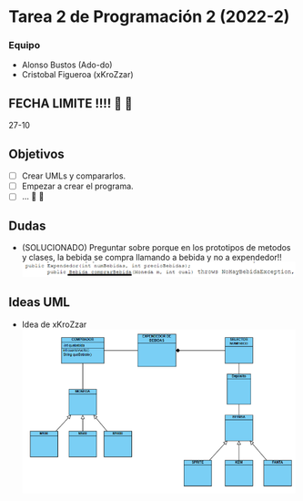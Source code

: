 # Tarea 2 de Programación 2 (2022-2)
### Equipo
* Alonso Bustos (Ado-do)
* Cristobal Figueroa (xKroZzar)
## FECHA LIMITE !!!! :eyes: :eyes:
   27-10
## Objetivos
- [ ] Crear UMLs y compararlos.
- [ ] Empezar a crear el programa.
- [ ] ... :construction: :construction:
## Dudas
- (SOLUCIONADO) Preguntar sobre porque en los prototipos de metodos y clases, la bebida se compra llamando a bebida y no a expendedor!!
![Prototipo1](images/prototipo1.png)

## Ideas UML
- Idea de xKroZzar
![UML](images/umlkrozz.png)
